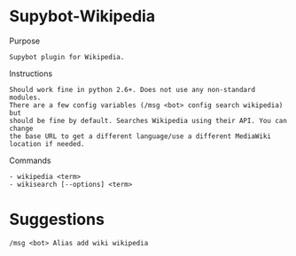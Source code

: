 Supybot-Wikipedia
=================

Purpose

    Supybot plugin for Wikipedia.

Instructions

    Should work fine in python 2.6+. Does not use any non-standard modules.
    There are a few config variables (/msg <bot> config search wikipedia) but
    should be fine by default. Searches Wikipedia using their API. You can change
    the base URL to get a different language/use a different MediaWiki location if needed.

Commands

    - wikipedia <term>
    - wikisearch [--options] <term>

# Suggestions

    /msg <bot> Alias add wiki wikipedia
